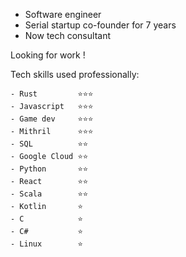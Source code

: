 - Software engineer
- Serial startup co-founder for 7 years
- Now tech consultant

Looking for work ! 

Tech skills used professionally: 
```
- Rust         ⭐⭐⭐
- Javascript   ⭐⭐⭐
- Game dev     ⭐⭐⭐
- Mithril      ⭐⭐⭐
- SQL          ⭐⭐
- Google Cloud ⭐⭐
- Python       ⭐⭐
- React        ⭐⭐
- Scala        ⭐⭐
- Kotlin       ⭐
- C            ⭐
- C#           ⭐
- Linux        ⭐
```

<!--
**Ruddle/Ruddle** is a ✨ _special_ ✨ repository because its `README.md` (this file) appears on your GitHub profile.

Here are some ideas to get you started:

- 🔭 I’m currently working on ...
- 🌱 I’m currently learning ...
- 👯 I’m looking to collaborate on ...
- 🤔 I’m looking for help with ...
- 💬 Ask me about ...
- 📫 How to reach me: ...
- 😄 Pronouns: ...
- ⚡ Fun fact: ...
-->
